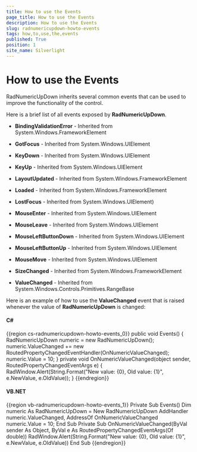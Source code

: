 ```yaml
---
title: How to use the Events
page_title: How to use the Events
description: How to use the Events
slug: radnumericupdown-howto-events
tags: how,to,use,the,events
published: True
position: 1
site_name: Silverlight
---
```


# How to use the Events

RadNumericUpDown inherits several common events that can be used to improve the functionality of the control.

Here is a brief list of all events exposed by __RadNumericUpDown__.

* __BindingValidationError__ - Inherited from System.Windows.FrameworkElement

* __GotFocus__ - Inherited from System.Windows.UIElement

* __KeyDown__ - Inherited from System.Windows.UIElement

* __KeyUp__ - Inherited from System.Windows.UIElement 

* __LayoutUpdated__ - Inherited from System.Windows.FrameworkElement

* __Loaded__ - Inherited from System.Windows.FrameworkElement 

* __LostFocus__ - Inherited from System.Windows.UIElement)  

* __MouseEnter__ - Inherited from System.Windows.UIElement

* __MouseLeave__ - Inherited from System.Windows.UIElement

* __MouseLeftButtonDown__ - Inherited from System.Windows.UIElement

* __MouseLeftButtonUp__ - Inherited from System.Windows.UIElement

* __MouseMove__ - Inherited from System.Windows.UIElement

* __SizeChanged__ - Inherited from System.Windows.FrameworkElement

* __ValueChanged__ - Inherited from System.Windows.Controls.Primitives.RangeBase

Here is an example of how to use the __ValueChanged__ event that is raised whenever the value of __RadNumericUpDown__ is changed:

#### __C#__

{{region cs-radnumericupdown-howto-events_0}}
	public void Events()
	{
		RadNumericUpDown numeric = new RadNumericUpDown();
		numeric.ValueChanged += new RoutedPropertyChangedEventHandler<double>(OnNumericValueChanged);
		numeric.Value = 10;
	}
	private void OnNumericValueChanged(object sender, RoutedPropertyChangedEventArgs<double> e)
	{
		 RadWindow.Alert(String.Format("New value: {0}, Old value: {1}", e.NewValue, e.OldValue));
	}
{{endregion}}

#### __VB.NET__

{{region vb-radnumericupdown-howto-events_1}}
	Private Sub Events()
		Dim numeric As RadNumericUpDown = New RadNumericUpDown
		AddHandler numeric.ValueChanged, AddressOf OnNumericValueChanged
		numeric.Value = 10;
	End Sub
	Private Sub OnNumericValueChanged(ByVal sender As Object, ByVal e As RoutedPropertyChangedEventArgs(Of double))
		RadWindow.Alert(String.Format("New value: {0}, Old value: {1}", e.NewValue, e.OldValue))
	End Sub
{{endregion}}